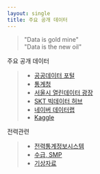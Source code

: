 ```yaml
---
layout: single
title: 주요 공개 데이터   
--- 
```


> "Data is gold mine"   
> "Data is the new oil"   
    
주요 공개 데이터   
> * [공공데이터 포털](https://www.data.go.kr)
> * [통계청](mdis.kostat.go.kr)
> * [서울시 열린데이터 광장](data.seoul.go.kr) 
> * [SKT 빅데이터 허브](bigdatahub.co.kr) 
> * [네이버 데이터랩](datalab.naver.com)
> * [Kaggle](kaggle.com)   
   
전력관련    
> * [전력통계정보시스템](http://epsis.kpx.or.kr/epsisnew/selectMain.do?locale=)
> * [수급, SMP](https://www.kpx.or.kr/www/contents.do?key=216)
> * [기상자료](https://data.kma.go.kr/data/grnd/selectAsosRltmList.do?pgmNo=36)


